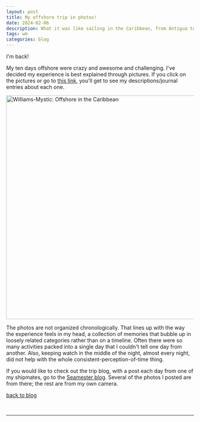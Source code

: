 ```yaml
---
layout: post
title: My offshore trip in photos!
date: 2024-02-06
description: What it was like sailing in the Caribbean, from Antigua to Dominica and back
tags: wm
categories: blog
---
```


I'm back!

My ten days offshore were crazy and awesome and challenging. I've decided my experience is best explained through pictures. If you click on the pictures or go to [this link](https://flic.kr/s/aHBqjBdfBa), you'll get to see my descriptions/journal entries about each one.

<a data-flickr-embed="true" href="https://www.flickr.com/photos/199935152@N07/albums/72177720314618047" title="Williams-Mystic: Offshore in the Caribbean"><img src="https://live.staticflickr.com/65535/53514307520_57d6ca237e_c.jpg" width="800" height="600" alt="Williams-Mystic: Offshore in the Caribbean"/></a><script async src="//embedr.flickr.com/assets/client-code.js" charset="utf-8"></script>

The photos are not organized chronologically. That lines up with the way the experience feels in my head, a collection of memories that bubble up in loosely related categories rather than on a timeline. Often there were so many activities packed into a single day that I couldn't tell one day from another. Also, keeping watch in the middle of the night, almost every night, did not help with the whole consistent-perception-of-time thing.

If you would like to check out the trip blog, with a post each day from one of my shipmates, go to the [Seamester blog](https://www.seamester.com/semesters/williams-mystic-custom-voyage-spring-2024/?trip-log-id=113545). Several of the photos I posted are from there; the rest are from my own camera.

[back to blog](../../)

&nbsp;
&nbsp;
&nbsp;

***